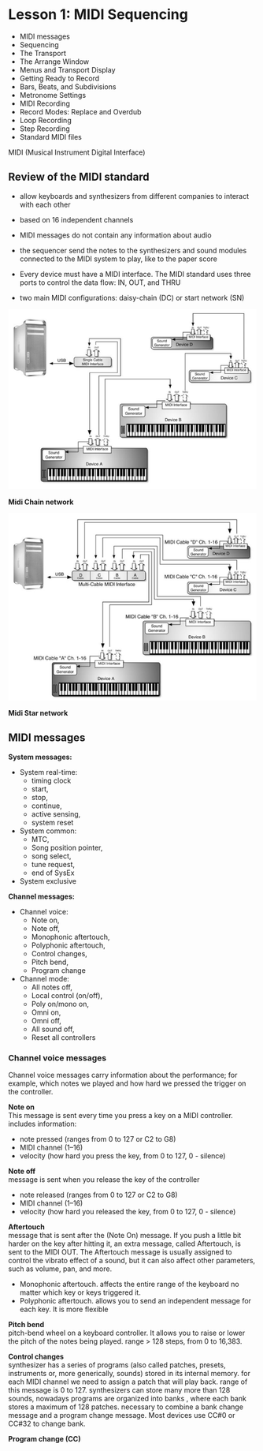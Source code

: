 # Lesson 1: MIDI Sequencing

- MIDI messages
- Sequencing
- The Transport
- The Arrange Window
- Menus and Transport Display
- Getting Ready to Record
- Bars, Beats, and Subdivisions
- Metronome Settings
- MIDI Recording
- Record Modes: Replace and Overdub
- Loop Recording
- Step Recording
- Standard MIDI files


MIDI (Musical Instrument Digital Interface)


## Review of the MIDI standard

- allow keyboards and synthesizers from different companies to interact with each other
- based on 16 independent channels
- MIDI messages do not contain any information about audio
- the sequencer send the notes to the synthesizers and sound modules connected to the MIDI system to play, like to the  paper score
- Every device must have a MIDI interface. The MIDI standard uses three ports to control the data flow: IN, OUT, and THRU

- two main MIDI configurations: daisy-chain (DC) or start network (SN)

![01](L1-Basis/L1-Basis-01-01.jpg)

__Midi Chain network__

![02](L1-Basis/L1-Basis-01-02.jpg)

__Midi Star network__


## MIDI messages

__System messages:__

- System real-time:
  - timing clock
  - start, 
  - stop,
  - continue, 
  - active sensing, 
  - system reset
- System common: 
  - MTC, 
  - Song position pointer,
  - song select, 
  - tune request, 
  - end of SysEx
- System exclusive


__Channel messages:__

- Channel voice: 
  - Note on, 
  - Note off, 
  - Monophonic aftertouch, 
  - Polyphonic aftertouch, 
  - Control changes, 
  - Pitch bend, 
  - Program change
- Channel mode: 
  - All notes off, 
  - Local control (on/off), 
  - Poly on/mono on, 
  - Omni on, 
  - Omni off, 
  - All sound off, 
  - Reset all controllers  


### Channel voice messages

Channel voice messages carry information about the performance; for example, which notes we played and how hard we pressed the trigger on the controller.

__Note on__  
This message is sent every time you press a key on a MIDI controller. includes information:
- note pressed (ranges from 0 to 127 or C2 to G8)
- MIDI channel (1–16)
- velocity (how hard you press the key, from 0 to 127, 0 - silence)

__Note off__  
message is sent when you release the key of the controller
- note released (ranges from 0 to 127 or C2 to G8)
- MIDI channel (1–16)
- velocity (how hard you released the key, from 0 to 127, 0 - silence)

__Aftertouch__  
message that is sent after the (Note On) message. If you push a little bit harder on the key after hitting it, an extra message, called Aftertouch, is sent to the MIDI OUT. The Aftertouch message is usually assigned to control the vibrato effect of a sound, but  it can
also affect other parameters, such as volume, pan, and more.
- Monophonic aftertouch. affects the entire range of the keyboard no matter which key or keys triggered it.
- Polyphonic aftertouch. allows you to send an independent message for each key. It is more flexible

__Pitch bend__  
pitch-bend wheel on a keyboard controller. It allows you to raise or lower the pitch of the notes being played. range > 128 steps, from 0 to 16,383. 

__Control changes__  
synthesizer has a series of programs (also called patches, presets, instruments or, more generically, sounds) stored in its internal memory. for each MIDI channel we need to assign a patch that will play back. range of this message is 0 to 127. synthesizers can store many more than 128 sounds, nowadays programs are organized into banks , where each bank stores a maximum of 128 patches. necessary to combine a bank change message and a program change message. Most devices use CC#0 or CC#32 to change bank.

__Program change (CC)__  








